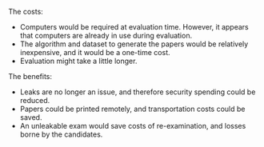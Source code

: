 The costs: 

* Computers would be required at evaluation time. However, it appears that computers are already in use during evaluation.
* The algorithm and dataset to generate the papers would be relatively inexpensive, and it would be a one-time cost.
* Evaluation might take a little longer.

The benefits: 

* Leaks are no longer an issue, and therefore security spending could be reduced.
* Papers could be printed remotely, and transportation costs could be saved.
* An unleakable exam would save costs of re-examination, and losses borne by the candidates.